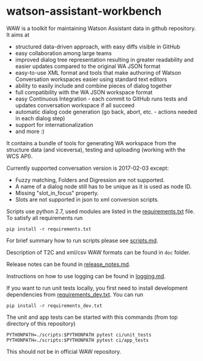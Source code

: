 # watson-assistant-workbench
WAW is a toolkit for maintaining Watson Assistant data in github repository.
It aims at 
- structured data-driven approach, with easy diffs visible in GitHub
- easy collaboration among large teams
- improved dialog tree representation resulting in greater readability and easier updates compared to the original WA JSON format
- easy-to-use XML format and tools that make authoring of Watson Conversation workspaces easier using standard text editors
- ability to easily include and combine pieces of dialog together
- full compatibility with the WA JSON workspace format
- easy Continuous Integration - each commit to GitHub runs tests and updates conversation workspace if all succeed
- automatic dialog code generation (go back, abort, etc. - actions needed in each dialog step)
- support for internationalization
- and more :)

It contains a bundle of tools for generating WA workspace from the structure data (and viceversa), testing and uploading (working with the WCS API).

Currently supported conversation version is 2017-02-03 except:
- Fuzzy matching, Folders and Digression are not supported.
- A name of a dialog node still has to be unique as it is used as node ID.
- Missing "slot_in_focus" property.
- Slots are not supported in json to xml conversion scripts.

Scripts use python 2.7, used modules are listed in the [requirements.txt](/requirements.txt) file. To satisfy all requirements run
```
pip install -r requirements.txt
```
For brief summary how to run scripts please see [scripts.md](/scripts.md).

Description of T2C  and xml/csv WAW formats can be found in `doc` folder.

Release notes can be found in [release_notes.md](/release_notes.md).

Instructions on how to use logging can be found in [logging.md](/logging.md).

If you want to run unit tests locally, you first need to install development dependencies from [requirements_dev.txt](/requirements_dev.txt). You can run
```
pip install -r requirements_dev.txt
```
The unit and app tests can be started with this commands (from top directory of this repository)
```
PYTHONPATH=./scripts:$PYTHONPATH pytest ci/unit_tests
PYTHONPATH=./scripts:$PYTHONPATH pytest ci/app_tests
```

This should not be in official WAW repository.
